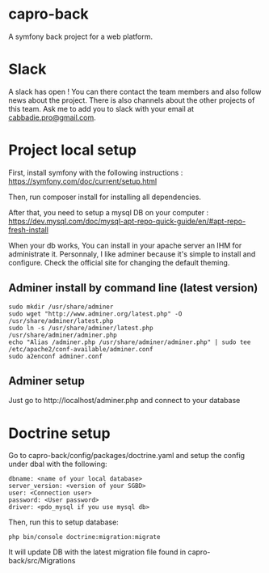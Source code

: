 # capro-back

A symfony back project for a web platform.

# Slack

A slack has open ! You can there contact the team members and also follow news about the project. There is also channels about the other projects of this team. Ask me to add you to slack with your email at cabbadie.pro@gmail.com.

# Project local setup

First, install symfony with the following instructions : https://symfony.com/doc/current/setup.html

Then, run composer install for installing all dependencies.

After that, you need to setup a mysql DB on your computer : https://dev.mysql.com/doc/mysql-apt-repo-quick-guide/en/#apt-repo-fresh-install

When your db works, You can install in your apache server an IHM for administrate it.
Personnaly, I like adminer because it's simple to install and configure.
Check the official site for changing the default theming.

## Adminer install by command line (latest version)
```
sudo mkdir /usr/share/adminer
sudo wget "http://www.adminer.org/latest.php" -O /usr/share/adminer/latest.php
sudo ln -s /usr/share/adminer/latest.php /usr/share/adminer/adminer.php
echo "Alias /adminer.php /usr/share/adminer/adminer.php" | sudo tee /etc/apache2/conf-available/adminer.conf
sudo a2enconf adminer.conf
```

## Adminer setup
Just go to http://localhost/adminer.php and connect to your database

# Doctrine setup

Go to capro-back/config/packages/doctrine.yaml and setup the config under dbal with the following:
```
dbname: <name of your local database>
server_version: <version of your SGBD>
user: <Connection user>
password: <User password>
driver: <pdo_mysql if you use mysql db>
```

Then, run this to setup database:
```
php bin/console doctrine:migration:migrate
```

It will update DB with the latest migration file found in capro-back/src/Migrations